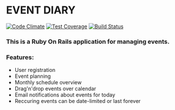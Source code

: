 # EVENT DIARY

[![Code Climate](https://codeclimate.com/github/RamiG/event_diary/badges/gpa.svg)](https://codeclimate.com/github/RamiG/event_diary)  [![Test Coverage](https://codeclimate.com/github/RamiG/event_diary/badges/coverage.svg)](https://codeclimate.com/github/RamiG/event_diary)  [![Build Status](https://travis-ci.org/RamiG/event_diary.svg?branch=master)](https://travis-ci.org/RamiG/event_diary)

### This is a Ruby On Rails application for managing events.

### Features:

- User registration
- Event planning
- Monthly schedule overview
- Drag'n'drop events over calendar
- Email notifications about events for today
- Reccuring events can be date-limited or last forever